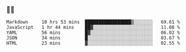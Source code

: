 ### 👨‍💻

<!--START_SECTION:waka-->
```text
Markdown     10 hrs 53 mins  █████████████████▒░░░░░░░   69.61 % 
JavaScript   1 hr 44 mins    ██▓░░░░░░░░░░░░░░░░░░░░░░   11.08 % 
YAML         56 mins         █▓░░░░░░░░░░░░░░░░░░░░░░░   06.02 % 
JSON         34 mins         █░░░░░░░░░░░░░░░░░░░░░░░░   03.67 % 
HTML         23 mins         ▓░░░░░░░░░░░░░░░░░░░░░░░░   02.55 % 
```
<!--END_SECTION:waka-->
